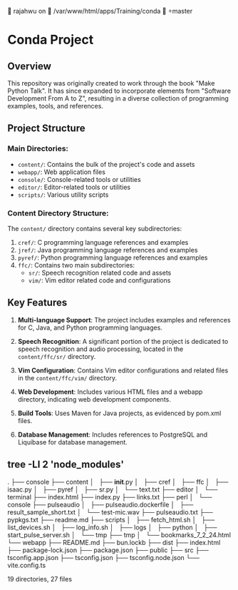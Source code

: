  rajahwu on  /var/www/html/apps/Training/conda  master
# Conda Project

## Overview
This repository was originally created to work through the book "Make Python Talk". It has since expanded to incorporate elements from "Software Development From A to Z", resulting in a diverse collection of programming examples, tools, and references.

## Project Structure

### Main Directories:
- `content/`: Contains the bulk of the project's code and assets
- `webapp/`: Web application files
- `console/`: Console-related tools or utilities
- `editor/`: Editor-related tools or utilities
- `scripts/`: Various utility scripts

### Content Directory Structure:
The `content/` directory contains several key subdirectories:

1. `cref/`: C programming language references and examples
2. `jref/`: Java programming language references and examples
3. `pyref/`: Python programming language references and examples
4. `ffc/`: Contains two main subdirectories:
   - `sr/`: Speech recognition related code and assets
   - `vim/`: Vim editor related code and configurations

## Key Features

1. **Multi-language Support**: The project includes examples and references for C, Java, and Python programming languages.

2. **Speech Recognition**: A significant portion of the project is dedicated to speech recognition and audio processing, located in the `content/ffc/sr/` directory.

3. **Vim Configuration**: Contains Vim editor configurations and related files in the `content/ffc/vim/` directory.

4. **Web Development**: Includes various HTML files and a webapp directory, indicating web development components.

5. **Build Tools**: Uses Maven for Java projects, as evidenced by pom.xml files.

6. **Database Management**: Includes references to PostgreSQL and Liquibase for database management.

## tree -LI 2 'node_modules'
.
├── console
├── content
│   ├── __init__.py
│   ├── cref
│   ├── ffc
│   ├── isaac.py
│   ├── pyref
│   ├── sr.py
│   └── text.txt
├── editor
│   └── terminal
├── index.html
├── index.py
├── links.txt
├── perl
│   └── console
├── pulseaudio
│   ├── pulseaudio.dockerfile
│   ├── result_sample_short.txt
│   └── test-mic.wav
├── pulseaudio.txt
├── pypkgs.txt
├── readme.md
├── scripts
│   ├── fetch_html.sh
│   ├── list_devices.sh
│   ├── log_info.sh
│   ├── logs
│   ├── python
│   ├── start_pulse_server.sh
│   └── tmp
├── tmp
│   └── bookmarks_7_2_24.html
└── webapp
    ├── README.md
    ├── bun.lockb
    ├── dist
    ├── index.html
    ├── package-lock.json
    ├── package.json
    ├── public
    ├── src
    ├── tsconfig.app.json
    ├── tsconfig.json
    ├── tsconfig.node.json
    └── vite.config.ts

19 directories, 27 files
